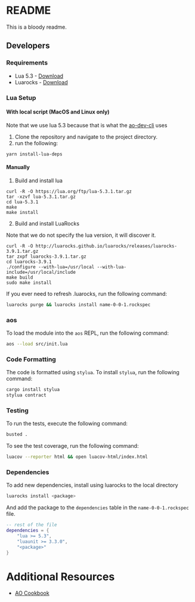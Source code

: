 # README

This is a bloody readme.

## Developers

### Requirements

- Lua 5.3 - [Download](https://www.lua.org/download.html)
- Luarocks - [Download](https://luarocks.org/)

### Lua Setup

#### With local script (MacOS and Linux only)

Note that we use lua 5.3 because that is what the
[ao-dev-cli](https://github.com/permaweb/ao/tree/main/dev-cli) uses

1. Clone the repository and navigate to the project directory.
2. run the following:

```shell
yarn install-lua-deps
```

#### Manually

1. Build and install lua

```shell
curl -R -O https://lua.org/ftp/lua-5.3.1.tar.gz
tar -xzvf lua-5.3.1.tar.gz
cd lua-5.3.1
make
make install
```

2. Build and install LuaRocks

Note that we do not specify the lua version, it will discover it.

```shell
curl -R -O http://luarocks.github.io/luarocks/releases/luarocks-3.9.1.tar.gz
tar zxpf luarocks-3.9.1.tar.gz
cd luarocks-3.9.1
./configure --with-lua=/usr/local --with-lua-include=/usr/local/include
make build
sudo make install
```

If you ever need to refresh .luarocks, run the following command:

```sh
luarocks purge && luarocks install name-0-0-1.rockspec
```

### aos

To load the module into the `aos` REPL, run the following command:

```sh
aos --load src/init.lua
```

### Code Formatting

The code is formatted using `stylua`. To install `stylua`, run the following
command:

```sh
cargo install stylua
stylua contract
```

### Testing

To run the tests, execute the following command:

```sh
busted .
```

To see the test coverage, run the following command:

```sh
luacov --reporter html && open luacov-html/index.html
```

### Dependencies

To add new dependencies, install using luarocks to the local directory

```sh
luarocks install <package>
```

And add the package to the `dependencies` table in the `name-0-0-1.rockspec`
file.

```lua
-- rest of the file
dependencies = {
    "lua >= 5.3",
    "luaunit >= 3.3.0",
    "<package>"
}
```

# Additional Resources

- [AO Cookbook]

[AO Cookbook]: https://cookbook_ao.arweave.dev

